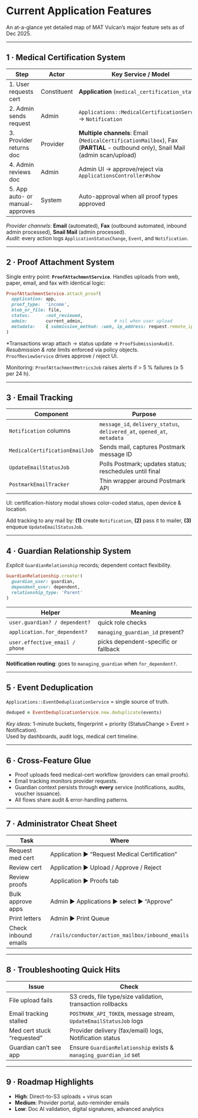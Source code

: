 # Current Application Features

An at-a-glance yet detailed map of MAT Vulcan’s major feature sets as of Dec 2025.

---

## 1 · Medical Certification System

| Step | Actor | Key Service / Model |
|------|-------|---------------------|
| 1. User requests cert | Constituent | **Application** (`medical_certification_status`) |
| 2. Admin sends request | Admin | `Applications::MedicalCertificationService` → `Notification` |
| 3. Provider returns doc | Provider | **Multiple channels**: Email (`MedicalCertificationMailbox`), Fax (**PARTIAL** - outbound only), Snail Mail (admin scan/upload) |
| 4. Admin reviews doc | Admin | Admin UI → approve/reject via `ApplicationsController#show` |
| 5. App auto- or manual-approves | System | Auto-approval when all proof types approved |

*Provider channels*: **Email** (automated), **Fax** (outbound automated, inbound admin processed), **Snail Mail** (admin processed).  
*Audit*: every action logs `ApplicationStatusChange`, `Event`, and `Notification`.

---

## 2 · Proof Attachment System

Single entry point: **`ProofAttachmentService`**. Handles uploads from web, paper, email, and fax with identical logic:

```ruby
ProofAttachmentService.attach_proof(
  application: app,
  proof_type:  'income',
  blob_or_file: file,
  status:      :not_reviewed,
  admin:       current_admin,            # nil when user upload
  metadata:    { submission_method: :web, ip_address: request.remote_ip }
)
```

*Transactions wrap attach → status update → `ProofSubmissionAudit`.  
*Resubmission & rate limits* enforced via policy objects.  
`ProofReviewService` drives approve / reject UI.

Monitoring: `ProofAttachmentMetricsJob` raises alerts if > 5 % failures (≥ 5 per 24 h).

---

## 3 · Email Tracking

| Component | Purpose |
|-----------|---------|
| `Notification` columns | `message_id`, `delivery_status`, `delivered_at`, `opened_at`, `metadata` |
| `MedicalCertificationEmailJob` | Sends mail, captures Postmark message ID |
| `UpdateEmailStatusJob` | Polls Postmark; updates status; reschedules until final |
| `PostmarkEmailTracker` | Thin wrapper around Postmark API |

UI: certification-history modal shows color-coded status, open device & location.

Add tracking to any mail by: **(1)** create `Notification`, **(2)** pass it to mailer, **(3)** enqueue `UpdateEmailStatusJob`.

---

## 4 · Guardian Relationship System

*Explicit* `GuardianRelationship` records; dependent contact flexibility.

```ruby
GuardianRelationship.create!(
  guardian_user: guardian,
  dependent_user: dependent,
  relationship_type: 'Parent'
)
```

| Helper | Meaning |
|--------|---------|
| `user.guardian? / dependent?` | quick role checks |
| `application.for_dependent?` | `managing_guardian_id` present? |
| `user.effective_email / phone` | picks dependent-specific or fallback |

**Notification routing**: goes to `managing_guardian` when `for_dependent?`.

---

## 5 · Event Deduplication

`Applications::EventDeduplicationService` = single source of truth.

```ruby
deduped = EventDeduplicationService.new.deduplicate(events)
```

*Key ideas*: 1-minute buckets, fingerprint + priority (StatusChange > Event > Notification).  
Used by dashboards, audit logs, medical cert timeline.

---

## 6 · Cross-Feature Glue

* Proof uploads feed medical-cert workflow (providers can email proofs).
* Email tracking monitors provider requests.
* Guardian context persists through **every** service (notifications, audits, voucher issuance).
* All flows share audit & error-handling patterns.

---

## 7 · Administrator Cheat Sheet

| Task | Where |
|------|-------|
| Request med cert | Application ▶ “Request Medical Certification” |
| Review cert | Application ▶ Upload / Approve / Reject |
| Review proofs | Application ▶ Proofs tab |
| Bulk approve apps | Admin ▶ Applications ▶ select ▶ “Approve” |
| Print letters | Admin ▶ Print Queue |
| Check inbound emails | `/rails/conductor/action_mailbox/inbound_emails` |

---

## 8 · Troubleshooting Quick Hits

| Issue | Check |
|-------|-------|
| File upload fails | S3 creds, file type/size validation, transaction rollbacks |
| Email tracking stalled | `POSTMARK_API_TOKEN`, message stream, `UpdateEmailStatusJob` logs |
| Med cert stuck “requested” | Provider delivery (fax/email) logs, Notification status |
| Guardian can’t see app | Ensure `GuardianRelationship` exists & `managing_guardian_id` set |

---

## 9 · Roadmap Highlights

* **High**: Direct-to-S3 uploads + virus scan  
* **Medium**: Provider portal, auto-reminder emails  
* **Low**: Doc AI validation, digital signatures, advanced analytics